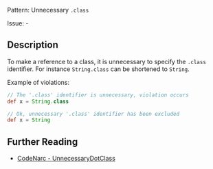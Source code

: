Pattern: Unnecessary `.class`

Issue: -

## Description

To make a reference to a class, it is unnecessary to specify the `.class` identifier. For instance `String.class` can be shortened to `String`.

Example of violations:

``` groovy
// The '.class' identifier is unnecessary, violation occurs
def x = String.class

// Ok, unnecessary '.class' identifier has been excluded
def x = String
```

## Further Reading

* [CodeNarc - UnnecessaryDotClass](http://codenarc.sourceforge.net/codenarc-rules-unnecessary.html#UnnecessaryDotClass)